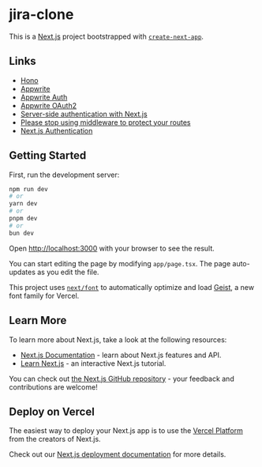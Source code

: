 # jira-clone

This is a [Next.js](https://nextjs.org) project bootstrapped with [`create-next-app`](https://nextjs.org/docs/app/api-reference/cli/create-next-app).

## Links
+ [Hono](https://hono.dev/docs/guides/rpc)
+ [Appwrite](https://cloud.appwrite.io/)
+ [Appwrite Auth](https://appwrite.io/docs/products/auth/server-side-rendering)
+ [Appwrite OAuth2](https://appwrite.io/docs/products/auth/server-side-rendering#oauth2)
+ [Server-side authentication with Next.js](https://appwrite.io/docs/tutorials/nextjs-ssr-auth/step-3)
+ [Please stop using middleware to protect your routes](https://pilcrowonpaper.com/blog/middleware-auth/)
+ [Next.js Authentication](https://nextjs.org/docs/pages/building-your-application/authentication#authentication-strategies)

## Getting Started

First, run the development server:

```bash
npm run dev
# or
yarn dev
# or
pnpm dev
# or
bun dev
```

Open [http://localhost:3000](http://localhost:3000) with your browser to see the result.

You can start editing the page by modifying `app/page.tsx`. The page auto-updates as you edit the file.

This project uses [`next/font`](https://nextjs.org/docs/app/building-your-application/optimizing/fonts) to automatically optimize and load [Geist](https://vercel.com/font), a new font family for Vercel.

## Learn More

To learn more about Next.js, take a look at the following resources:

- [Next.js Documentation](https://nextjs.org/docs) - learn about Next.js features and API.
- [Learn Next.js](https://nextjs.org/learn) - an interactive Next.js tutorial.

You can check out [the Next.js GitHub repository](https://github.com/vercel/next.js) - your feedback and contributions are welcome!

## Deploy on Vercel

The easiest way to deploy your Next.js app is to use the [Vercel Platform](https://vercel.com/new?utm_medium=default-template&filter=next.js&utm_source=create-next-app&utm_campaign=create-next-app-readme) from the creators of Next.js.

Check out our [Next.js deployment documentation](https://nextjs.org/docs/app/building-your-application/deploying) for more details.
